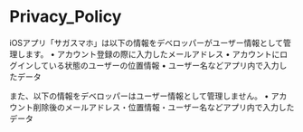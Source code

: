 # Privacy_Policy
iOSアプリ「サガスマホ」は以下の情報をデベロッパーがユーザー情報として管理します。
• アカウント登録の際に入力したメールアドレス
• アカウントにログインしている状態のユーザーの位置情報
• ユーザー名などアプリ内で入力したデータ

また、以下の情報をデベロッパーはユーザー情報として管理しません。
• アカウント削除後のメールアドレス・位置情報・ユーザー名などアプリ内で入力したデータ
